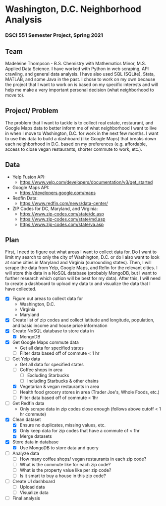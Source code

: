 # Washington, D.C. Neighborhood Analysis
### DSCI 551 Semester Project, Spring 2021

## Team

Madeleine Thompson - B.S. Chemistry with Mathematics Minor, M.S. Applied Data Science. I have worked with Python in web scraping, API crawling, and general data analysis. I have also used SQL (SQLite), Stata, MATLAB, and some Java in the past. I chose to work on my own because the project that I want to work on is based on my specific interests and will help me make a very important personal decision (what neighborhood to move to).

## Project/ Problem

The problem that I want to tackle is to collect real estate, restaurant, and Google Maps data to better inform me of what neighborhood I want to live in when I move to Washington, D.C. for work in the next few months. I want to use this data to build a dashboard (like Google Maps) that breaks down each neighborhood in D.C. based on my preferences (e.g. affordable, access to close vegan restaurants, shorter commute to work, etc.).

## Data
* Yelp Fusion API: 
  * https://www.yelp.com/developers/documentation/v3/get_started
* Google Maps API:
  * https://developers.google.com/maps
* Redfin Data:
  * https://www.redfin.com/news/data-center/ 
* ZIP Codes for DC, Maryland, and Virginia: 
  * https://www.zip-codes.com/state/dc.asp
  * https://www.zip-codes.com/state/md.asp
  * https://www.zip-codes.com/state/va.asp

## Plan

First, I need to figure out what areas I want to collect data for. Do I want to limit my search to only the city of Washington, D.C. or do I also want to look at some cities in Maryland and Virginia (surrounding states). Then, I will scrape the data from Yelp, Google Maps, and Refin for the relevant cities. I will store this data in a NoSQL database (probably MongoDB, but I want to further research which option will be best for my data). After this, I will need to create a dashboard to upload my data to and visualize the data that I have collected.

- [X] Figure out areas to collect data for
  - Washington, D.C.
  - Virginia
  - Maryland
- [X] Create list of zip codes and collect latitude and longitude, population, and basic income and house price information
- [X] Create NoSQL database to store data in
  - [X] MongoDB
- [X] Get Google Maps commute data
  - Get all data for specified states
  - [ ] Filter data based off of commute < 1 hr
- [ ] Get Yelp data
  - Get all data for specified states
  - [ ] Coffee shops in area
    - [ ] Excluding Starbucks
    - [ ] Including Starbucks & other chains
  - [X] Vegetarian & vegan restaurants in area
  - [ ] Health food grocery stores in area (Trader Joe's, Whole Foods, etc.)
  - [ ] Filter data based off of commute < 1hr
- [ ] Get Redfin data
  - Only scrape data in zip codes close enough (follows above cutoff < 1 hr commute)
- [X] Clean dataset
  - [X] Ensure no duplicates, missing values, etc.
  - [X] Only keep data for zip codes that have a commute of < 1hr
  - [X] Merge datasets 
- [X] Store data in database
  - [X] Use MongoDB to store data and query
- [ ] Analyze data
  - [ ] How many coffee shops/ vegan restaurants in each zip code?
  - [ ] What is the commute like for each zip code?
  - [ ] What is the property value like per zip code?
  - [ ] Is it smart to buy a house in this zip code?
- [ ] Create UI dashboard
  - [ ] Upload data
  - [ ] Visualize data
- [ ] Final analysis
